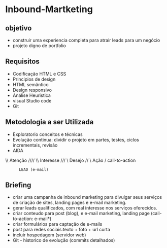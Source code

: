 # Inbound-Martketing

## objetivo 

- construir uma experiencia completa para atrair leads para um negócio
- projeto digno de portfolio


## Requisitos 

- Codificação HTML e CSS
- Principios de design
- HTML semântico
- Design responsivo
- Análise Heuristica 
- visual Studio code 
- Git

## Metodologia a ser Utilizada

- Exploratorio conceitos e técnicas
- Evolução continua: dividir o projeto em partes, testes, ciclos incrementais, revisão 
- AIDA

\\\\   Atenção      ////
  \\\  Interesse   ///
    \\  Desejo    //
      \ Ação     /        call-to-action
          
          LEAD (e-mail)




## Briefing
- criar uma campanha de inbound marketing para divulgar seus serviços de criação de sites, landing pages e e-mail marketing.
- gerar leads qualificados, com real interesse nos serviços oferecidos.
- criar conteudo para post (blog), e e-mail marketing, landing page (call-to-action: e-mail*)
- criar formulários para captação de e-mails
- post para redes sociais:texto + foto + url curta
- incluir hospedagem (servidor web)
- Git - historico de evolução (commits detalhados)